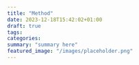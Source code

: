 ```yaml
---
title: "Method"
date: 2023-12-18T15:42:02+01:00
draft: true
tags:
categories:
summary: "summary here"
featured_image: "/images/placeholder.png"
---
```


